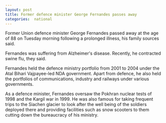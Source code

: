 ```yaml
---
layout: post
title: Former defence minister George Fernandes passes away
categories:  national
---
```


Former Union defence minister George Fernandes passed away at the age of 88 on Tuesday morning following a prolonged illness, his family sources said.

Fernandes was suffering from Alzheimer's disease. Recently, he contracted swine flu, they said.

Fernandes held the defence ministry portfolio from 2001 to 2004 under the Atal Bihari Vajpayee-led NDA government. Apart from defence, he also held the portfolios of communications, industry and railways under various governments.

As a defence minister, Fernandes oversaw the Pokhran nuclear tests of 1998 and the Kargil war in 1999. He was also famous for taking frequent trips to the Siachen glacier to look after the well being of the soldiers deployed there and providing facilities such as snow scooters to them cutting down the bureaucracy of his ministry. 